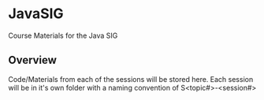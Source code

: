 JavaSIG
=======

Course Materials for the Java SIG

Overview
-------
Code/Materials from each of the sessions will be stored here. Each session will be in it's own folder with a naming convention of S&lt;topic\#>-&lt;session\#>
